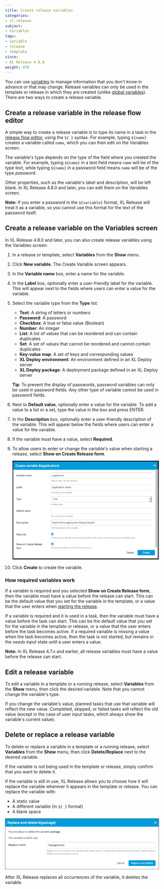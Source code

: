```yaml
---
title: Create release variables
categories:
- xl-release
subject:
- Variables
tags:
- variable
- release
- template
since:
- XL Release 4.8.0
weight: 476
---
```


You can use [variables](/xl-release/concept/variables-in-xl-release.html) to manage information that you don't know in advance or that may change. Release variables can only be used in the template or release in which they are created (unlike [global variables](/xl-release/how-to/configure-global-variables.html)). There are two ways to create a release variable.

## Create a release variable in the release flow editor

A simple way to create a release variable is to type its name in a task in the [release flow editor](/xl-release/how-to/using-the-release-flow-editor.html), using the `${ }` syntax. For example, typing `${name}` creates a variable called `name`, which you can then edit on the Variables screen.

The variable's type depends on the type of the field where you created the variable. For example, typing `${name}` in a text field means `name` will be of the type *text*, while typing `${name}` in a password field means `name` will be of the type *password*.

Other properties, such as the variable's label and description, will be left blank. In XL Release 4.8.0 and later, you can edit them on the Variables screen.

**Note:** If you enter a password in the `${variable}` format, XL Release will treat it as a variable, so you cannot use this format for the text of the password itself.

## Create a release variable on the Variables screen

In XL Release 4.8.0 and later, you can also create release variables using the Variables screen:

1. In a release or template, select **Variables** from the **Show** menu.
1. Click **New variable**. The Create Variable screen appears.
1. In the **Variable name** box, enter a name for the variable.
1. In the **Label** box, optionally enter a user-friendly label for the variable. This will appear next to the fields where users can enter a value for the variable.
1. Select the variable type from the **Type** list:
    * **Text**: A string of letters or numbers
    * **Password**: A password
    * **Checkbox**: A true or false value (Boolean)
    * **Number**: An integer
    * **List**: A list of values that can be reordered and can contain duplicates
    * **Set**: A set of values that cannot be reordered and cannot contain duplicates
    * **Key-value map**: A set of keys and corresponding values
    * **XL Deploy environment**: An environment defined in an XL Deploy server
    * **XL Deploy package**: A deployment package defined in an XL Deploy server

    **Tip**: To prevent the display of passwords, password variables can only be used in password fields. Any other type of variable cannot be used in password fields.

1. Next to **Default value**, optionally enter a value for the variable. To add a value to a list or a set, type the value in the box and press ENTER.
1. In the **Description** box, optionally enter a user-friendly description of the variable. This will appear below the fields where users can enter a value for the variable.
1. If the variable must have a value, select **Required**.
1. To allow users to enter or change the variable's value when starting a release, select **Show on Create Release form**.

    ![Create release variable](../images/create-release-variable.png)

1. Click **Create** to create the variable.

### How required variables work

If a variable is required and you selected **Show on Create Release form**, then the variable must have a value before the release can start. This can be the default value that you set for the variable in the template, or a value that the user enters when [starting the release](/xl-release/how-to/start-a-release-from-a-template.html).

If a variable is required and it is used in a task, then the variable must have a value before the task can start. This can be the default value that you set for the variable in the template or release, or a value that the user enters before the task becomes active. If a required variable is missing a value when the task becomes active, then the task is not started, but remains in the *needs input* state until a user enters a value.

**Note:** In XL Release 4.7.x and earlier, all release variables must have a value before the release can start.

## Edit a release variable

To edit a variable in a template or a running release, select **Variables** from the **Show** menu, then click the desired variable. Note that you cannot change the variable's type.

If you change the variable's value, planned tasks that use that variable will reflect the new value.
Completed, skipped, or failed tasks will reflect the old value (except in the case of user input tasks, which always show the variable's current value).

## Delete or replace a release variable

To delete or replace a variable in a template or a running release, select **Variables** from the **Show** menu, then click **Delete/Replace** next to the desired variable.

If the variable is not being used in the template or release, simply confirm that you want to delete it.

If the variable is still in use, XL Release allows you to choose how it will replace the variable wherever it appears in the template or release. You can replace the variable with:

* A static value
* A different variable (in `${ }` format)
* A blank space

![Delete and replace variable](../images/variable-delete-and-replace.png)

After XL Release replaces all occurrences of the variable, it deletes the variable.
